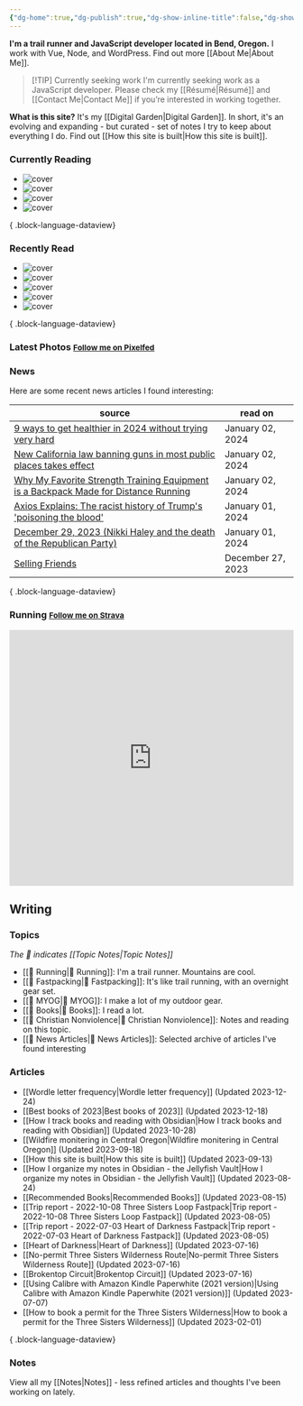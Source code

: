 ```yaml
---
{"dg-home":true,"dg-publish":true,"dg-show-inline-title":false,"dg-show-backlinks":false,"title":"JavaScript Development | Trail Running | Fastpacking","permalink":"/index/","tags":["gardenEntry"],"dgPassFrontmatter":true}
---
```



<div class="hc"><div class="hc__left">

**I'm a trail runner and JavaScript developer located in Bend, Oregon.** I work with Vue, Node, and WordPress. Find out more [[About Me\|About Me]].


> [!TIP] Currently seeking work
> I'm currently seeking work as a JavaScript developer. Please check my [[Résumé\|Résumé]] and [[Contact Me\|Contact Me]] if you’re interested in working together.

**What is this site?** It's my [[Digital Garden\|Digital Garden]]. In short, it's an evolving and expanding - but curated - set of notes I try to keep about everything I do. Find out [[How this site is built\|How this site is built]].

### Currently Reading

<div class="book-covers">

- ![cover](https://books.google.com/books/publisher/content/images/frontcover/q-eTDwAAQBAJ?fife=w600-h900&source=gbs_api)
- ![cover](https://books.google.com/books/publisher/content/images/frontcover/IGmrzwEACAAJ?fife=w600-h900&source=gbs_api)
- ![cover](https://books.google.com/books/publisher/content/images/frontcover/ZG6pwnARDFYC?fife=w600-h900&source=gbs_api)
- ![cover](https://books.google.com/books/publisher/content/images/frontcover/DQ28DwAAQBAJ?fife=w600-h900&source=gbs_api)

{ .block-language-dataview}

</div>

### Recently Read

<div class="book-covers">

- ![cover](https://books.google.com/books/publisher/content/images/frontcover/Ch1dp24RxYoC?fife=w600-h900&source=gbs_api)
- ![cover](https://books.google.com/books/publisher/content/images/frontcover/A54J9pyUf38C?fife=w600-h900&source=gbs_api)
- ![cover](https://books.google.com/books/publisher/content/images/frontcover/YiEEAAAAQAAJ?fife=w600-h900&source=gbs_api)
- ![cover](https://books.google.com/books/publisher/content/images/frontcover/_MO5EAAAQBAJ?fife=w600-h900&source=gbs_api)
- ![cover](https://books.google.com/books/publisher/content/images/frontcover/4TTLyQEACAAJ?fife=w600-h900&source=gbs_api)

{ .block-language-dataview}

</div>

### Latest Photos <small><a class="button" target="_blank" href="https://pixelfed.social/i/web/profile/584894152884316735">Follow me on Pixelfed</a></small>

<div id="pixelfed"></div>

### News

Here are some recent news articles I found interesting:

| source                                                                                                                                                                                                          | read on           |
| --------------------------------------------------------------------------------------------------------------------------------------------------------------------------------------------------------------- | ----------------- |
| [9 ways to get healthier in 2024 without trying very hard](https://www.npr.org/sections/health-shots/2024/01/02/1222505943/9-ways-to-get-healthier-in-2024-without-trying-very-hard)                            | January 02, 2024  |
| [New California law banning guns in most public places takes effect](https://www.axios.com/2024/01/02/new-gun-ban-california-public-places)                                                                     | January 02, 2024  |
| [Why My Favorite Strength Training Equipment is a Backpack Made for Distance Running](https://www.trailrunnermag.com/gear/why-my-favorite-strength-training-equipment-is-a-backpack-made-for-distance-running/) | January 02, 2024  |
| [Axios Explains: The racist history of Trump's 'poisoning the blood'](https://www.axios.com/2023/12/30/trump-poisoning-the-blood-racism)                                                                        | January 01, 2024  |
| [December 29, 2023 (Nikki Haley and the death of the  Republican Party)](https://heathercoxrichardson.substack.com/p/december-29-2023)                                                                          | January 01, 2024  |
| [Selling Friends](https://www.plough.com/en/topics/life/relationships/selling-friends)                                                                                                                          | December 27, 2023 |

{ .block-language-dataview}

### Running <small><a class="button" target="_blank" href="https://www.strava.com/athletes/aaronjamesyoung">Follow me on Strava</a></small>

<iframe height='454' width='100%' frameborder='0' allowtransparency='true' scrolling='no' src='https://www.strava.com/athletes/1057219/latest-rides/ed2151117df36fe681b40b6883a1d116e9c6b39b'></iframe>

</div><div class="hc__right">

## Writing

### Topics

*The 📘 indicates [[Topic Notes\|Topic Notes]]*

* [[📘 Running\|📘 Running]]: I'm a trail runner. Mountains are cool.
* [[📘 Fastpacking\|📘 Fastpacking]]: It's like trail running, with an overnight gear set.
* [[📘 MYOG\|📘 MYOG]]: I make a lot of my outdoor gear.
* [[📘 Books\|📘 Books]]: I read a lot.
* [[📘 Christian Nonviolence\|📘 Christian Nonviolence]]: Notes and reading on this topic.
* [[📘 News Articles\|📘 News Articles]]: Selected archive of articles I've found interesting

### Articles

- [[Wordle letter frequency\|Wordle letter frequency]] (Updated 2023-12-24)
- [[Best books of 2023\|Best books of 2023]] (Updated 2023-12-18)
- [[How I track books and reading with Obsidian\|How I track books and reading with Obsidian]] (Updated 2023-10-28)
- [[Wildfire monitering in Central Oregon\|Wildfire monitering in Central Oregon]] (Updated 2023-09-18)
- [[How this site is built\|How this site is built]] (Updated 2023-09-13)
- [[How I organize my notes in Obsidian - the Jellyfish Vault\|How I organize my notes in Obsidian - the Jellyfish Vault]] (Updated 2023-08-24)
- [[Recommended Books\|Recommended Books]] (Updated 2023-08-15)
- [[Trip report - 2022-10-08 Three Sisters Loop Fastpack\|Trip report - 2022-10-08 Three Sisters Loop Fastpack]] (Updated 2023-08-05)
- [[Trip report - 2022-07-03 Heart of Darkness Fastpack\|Trip report - 2022-07-03 Heart of Darkness Fastpack]] (Updated 2023-08-05)
- [[Heart of Darkness\|Heart of Darkness]] (Updated 2023-07-16)
- [[No-permit Three Sisters Wilderness Route\|No-permit Three Sisters Wilderness Route]] (Updated 2023-07-16)
- [[Brokentop Circuit\|Brokentop Circuit]] (Updated 2023-07-16)
- [[Using Calibre with Amazon Kindle Paperwhite (2021 version)\|Using Calibre with Amazon Kindle Paperwhite (2021 version)]] (Updated 2023-07-07)
- [[How to book a permit for the Three Sisters Wilderness\|How to book a permit for the Three Sisters Wilderness]] (Updated 2023-02-01)

{ .block-language-dataview}

### Notes

View all my [[Notes\|Notes]] - less refined articles and thoughts I've been working on lately.

</div></div>

<script>const BW_URL=`https://hs.ajy.co/nodered/stream/bookwyrm-reading`;const PF_URL=`https://hs.ajy.co/nodered/stream/pixelfed`;fetch(PF_URL).then(response=>response.text()).then(data=>{const elem=document.getElementById("pixelfed");elem.innerHTML=data;fetch(BW_URL).then(response2=>response2.text()).then(data2=>{const elem2=document.getElementById("bookwyrm-reading");elem2.innerHTML=data2});});</script>